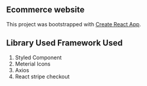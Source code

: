 ## Ecommerce website 

This project was bootstrapped with [Create React App](https://github.com/facebook/create-react-app).

## Library Used Framework Used
1. Styled Component
2. Meterial Icons
3. Axios
4. React stripe checkout
